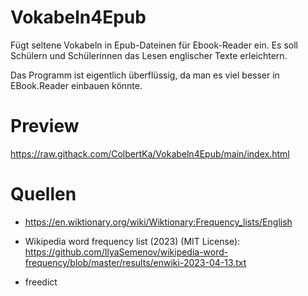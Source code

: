 # Vokabeln4Epub

Fügt seltene Vokabeln in Epub-Dateinen für Ebook-Reader ein.
Es soll Schülern und Schülerinnen das Lesen englischer Texte erleichtern.

Das Programm ist eigentlich überflüssig, da man es viel besser in EBook.Reader einbauen könnte.

# Preview
https://raw.githack.com/ColbertKa/Vokabeln4Epub/main/index.html

# Quellen
* https://en.wiktionary.org/wiki/Wiktionary:Frequency_lists/English

* Wikipedia word frequency list (2023) (MIT License): https://github.com/IlyaSemenov/wikipedia-word-frequency/blob/master/results/enwiki-2023-04-13.txt

* freedict
